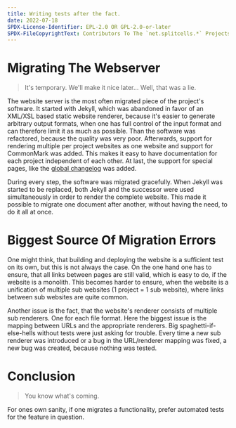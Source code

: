 ```yaml
---
title: Writing tests after the fact.
date: 2022-07-18
SPDX-License-Identifier: EPL-2.0 OR GPL-2.0-or-later
SPDX-FileCopyrightText: Contributors To The `net.splitcells.*` Projects
---
```

# Migrating The Webserver
> It's temporary. We'll make it nice later... Well, that was a lie.

The website server is the most often migrated piece of the project's software.
It started with Jekyll, which was abandoned in favor of an XML/XSL based static website renderer,
because it's easier to generate arbitrary output formats,
when one has full control of the input format and can therefore limit it as much as possible.
Than the software was refactored, because the quality was very poor.
Afterwards, support for rendering multiple per project websites as one website and
support for CommonMark was added.
This makes it easy to have documentation for each project independent of each other.
At last, the support for special pages, like the [global changelog](https://splitcells.net/net/splitcells/CHANGELOG.global.html) was added.

During every step, the software was migrated gracefully.
When Jekyll was started to be replaced,
both Jekyll and the successor were used simultaneously in order to render the complete website.
This made it possible to migrate one document after another,
without having the need, to do it all at once.
# Biggest Source Of Migration Errors
One might think, that building and deploying the website is a sufficient test on its own,
but this is not always the case.
On the one hand one has to ensure, that all links between pages are still valid,
which is easy to do,
if the website is a monolith.
This becomes harder to ensure,
when the website is a unification of multiple sub websites (1 project = 1 sub website),
where links between sub websites are quite common.

Another issue is the fact, that the website's renderer consists of multiple sub renderers.
One for each file format.
Here the biggest issue is the mapping between URLs and the appropriate renderers.
Big spaghetti-if-else-hells without tests were just asking for trouble.
Every time a new sub renderer was introduced or a bug in the URL/renderer mapping was fixed,
a new bug was created, because nothing was tested.
# Conclusion
> You know what's coming.

For ones own sanity, if one migrates a functionality, prefer automated tests for the feature in question.